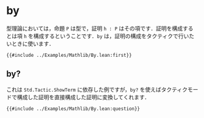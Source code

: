 # by

型理論においては，命題 `P` は型で，証明 `h : P` はその項です．証明を構成するとは項 `h` を構成するということです．`by` は，証明の構成をタクティクで行いたいときに使います．

```lean
{{#include ../Examples/Mathlib/By.lean:first}}
```

## by?

これは `Std.Tactic.ShowTerm` に依存した例ですが，`by?` を使えばタクティクモードで構成した証明を直接構成した証明に変換してくれます．

```lean
{{#include ../Examples/Mathlib/By.lean:question}}
```